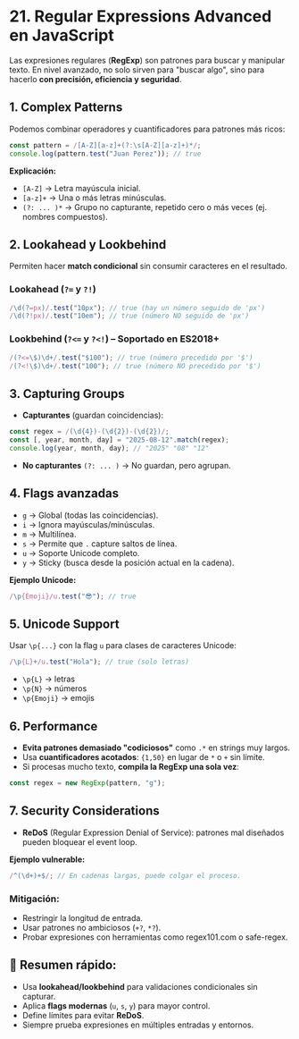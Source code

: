 # 21. Regular Expressions Advanced en JavaScript

Las expresiones regulares (**RegExp**) son patrones para buscar y manipular texto. En nivel avanzado, no solo sirven para "buscar algo", sino para hacerlo **con precisión, eficiencia y seguridad**.

## 1. Complex Patterns

Podemos combinar operadores y cuantificadores para patrones más ricos:

```javascript
const pattern = /[A-Z][a-z]+(?:\s[A-Z][a-z]+)*/;
console.log(pattern.test("Juan Perez")); // true
```

**Explicación:**

- `[A-Z]` → Letra mayúscula inicial.
- `[a-z]+` → Una o más letras minúsculas.
- `(?: ... )*` → Grupo no capturante, repetido cero o más veces (ej. nombres compuestos).

## 2. Lookahead y Lookbehind

Permiten hacer **match condicional** sin consumir caracteres en el resultado.

### Lookahead (`?=` y `?!`)

```javascript
/\d(?=px)/.test("10px"); // true (hay un número seguido de 'px')
/\d(?!px)/.test("10em"); // true (número NO seguido de 'px')
```

### Lookbehind (`?<=` y `?<!`) – Soportado en ES2018+

```javascript
/(?<=\$)\d+/.test("$100"); // true (número precedido por '$')
/(?<!\$)\d+/.test("100"); // true (número NO precedido por '$')
```

## 3. Capturing Groups

- **Capturantes** (guardan coincidencias):

```javascript
const regex = /(\d{4})-(\d{2})-(\d{2})/;
const [, year, month, day] = "2025-08-12".match(regex);
console.log(year, month, day); // "2025" "08" "12"
```

- **No capturantes** `(?: ... )` → No guardan, pero agrupan.

## 4. Flags avanzadas

- `g` → Global (todas las coincidencias).
- `i` → Ignora mayúsculas/minúsculas.
- `m` → Multilínea.
- `s` → Permite que `.` capture saltos de línea.
- `u` → Soporte Unicode completo.
- `y` → Sticky (busca desde la posición actual en la cadena).

**Ejemplo Unicode:**

```javascript
/\p{Emoji}/u.test("😎"); // true
```

## 5. Unicode Support

Usar `\p{...}` con la flag `u` para clases de caracteres Unicode:

```javascript
/\p{L}+/u.test("Hola"); // true (solo letras)
```

- `\p{L}` → letras
- `\p{N}` → números
- `\p{Emoji}` → emojis

## 6. Performance

- **Evita patrones demasiado "codiciosos"** como `.*` en strings muy largos.
- Usa **cuantificadores acotados**: `{1,50}` en lugar de `*` o `+` sin límite.
- Si procesas mucho texto, **compila la RegExp una sola vez**:

```javascript
const regex = new RegExp(pattern, "g");
```

## 7. Security Considerations

- **ReDoS** (Regular Expression Denial of Service): patrones mal diseñados pueden bloquear el event loop.

**Ejemplo vulnerable:**

```javascript
/^(\d+)+$/; // En cadenas largas, puede colgar el proceso.
```

### Mitigación:

- Restringir la longitud de entrada.
- Usar patrones no ambiciosos (`+?`, `*?`).
- Probar expresiones con herramientas como regex101.com o safe-regex.

## 📌 Resumen rápido:

- Usa **lookahead/lookbehind** para validaciones condicionales sin capturar.
- Aplica **flags modernas** (`u`, `s`, `y`) para mayor control.
- Define límites para evitar **ReDoS**.
- Siempre prueba expresiones en múltiples entradas y entornos.
